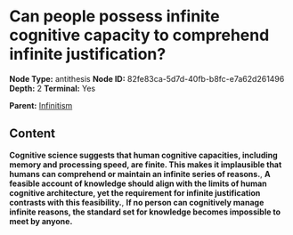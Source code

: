 # Can people possess infinite cognitive capacity to comprehend infinite justification?

**Node Type:** antithesis
**Node ID:** 82fe83ca-5d7d-40fb-b8fc-e7a62d261496
**Depth:** 2
**Terminal:** Yes

**Parent:** [Infinitism](infinitism.md)

## Content

**Cognitive science suggests that human cognitive capacities, including memory and processing speed, are finite. This makes it implausible that humans can comprehend or maintain an infinite series of reasons.**, **A feasible account of knowledge should align with the limits of human cognitive architecture, yet the requirement for infinite justification contrasts with this feasibility.**, **If no person can cognitively manage infinite reasons, the standard set for knowledge becomes impossible to meet by anyone.**
